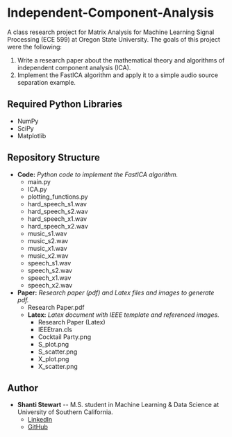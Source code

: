 

# Independent-Component-Analysis

A class research project for Matrix Analysis for Machine Learning Signal Processing (ECE 599) at Oregon State
University. The goals of this project were the following:
1. Write a research paper about the mathematical theory and algorithms of independent component analysis (ICA).
2. Implement the FastICA algorithm and apply it to a simple audio source separation example.



## Required Python Libraries

* NumPy
* SciPy
* Matplotlib


## Repository Structure

* **Code:** _Python code to implement the FastICA algorithm._
    * main.py
    * ICA.py
    * plotting_functions.py
    * hard_speech_s1.wav
    * hard_speech_s2.wav
    * hard_speech_x1.wav
    * hard_speech_x2.wav
    * music_s1.wav
    * music_s2.wav
    * music_x1.wav
    * music_x2.wav
    * speech_s1.wav
    * speech_s2.wav
    * speech_x1.wav
    * speech_x2.wav
* **Paper:** _Research paper (pdf) and Latex files and images to generate pdf._
    * Research Paper.pdf
    * **Latex:** _Latex document with IEEE template and referenced images._
        * Research Paper (Latex)
        * IEEEtran.cls
        * Cocktail Party.png
        * S_plot.png
        * S_scatter.png
        * X_plot.png
        * X_scatter.png


## Author

* **Shanti Stewart** -- M.S. student in Machine Learning & Data Science at University of Southern California.
    * [LinkedIn](https://www.linkedin.com/in/shanti-stewart/)
    * [GitHub](https://github.com/shantistewart)


